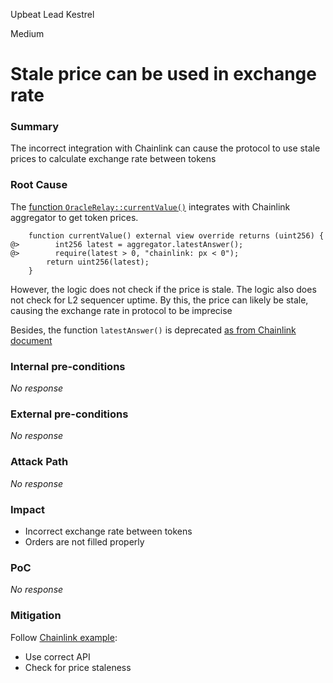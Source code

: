 Upbeat Lead Kestrel

Medium

# Stale price can be used in exchange rate

### Summary

The incorrect integration with Chainlink can cause the protocol to use stale prices to calculate exchange rate between tokens

### Root Cause

The [function `OracleRelay::currentValue()`](https://github.com/sherlock-audit/2024-11-oku/blob/main/oku-custom-order-types/contracts/oracle/External/OracleRelay.sol#L18-L22) integrates with Chainlink aggregator to get token prices.
```solidity
    function currentValue() external view override returns (uint256) {
@>        int256 latest = aggregator.latestAnswer();
@>        require(latest > 0, "chainlink: px < 0");
        return uint256(latest);
    }
``` 
However, the logic does not check if the price is stale. The logic also does not check for L2 sequencer uptime. By this, the price can likely be stale, causing the exchange rate in protocol to be imprecise

Besides, the function `latestAnswer()` is deprecated [as from Chainlink document](https://docs.chain.link/data-feeds/api-reference#latestanswer)

### Internal pre-conditions

_No response_

### External pre-conditions

_No response_

### Attack Path

_No response_

### Impact

- Incorrect exchange rate between tokens
- Orders are not filled properly

### PoC

_No response_

### Mitigation

Follow [Chainlink example](https://docs.chain.link/data-feeds/l2-sequencer-feeds#example-code):
- Use correct API
- Check for price staleness